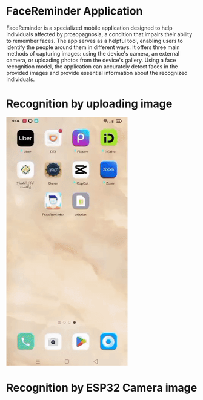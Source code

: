 # FaceReminder Application

FaceReminder is a specialized mobile application designed to help individuals affected by prosopagnosia, a condition that impairs their ability to 
remember faces. The app serves as a helpful tool, enabling users to identify the people around them in different ways. It offers three main methods of 
capturing images: using the device's camera, an external camera, or uploading photos from the device's gallery.
Using a face recognition model, the application can accurately detect faces in the provided images and provide essential information about the 
recognized individuals. 

# Recognition by uploading image

<img src='Upload.gif'></img>

# Recognition by ESP32 Camera image


